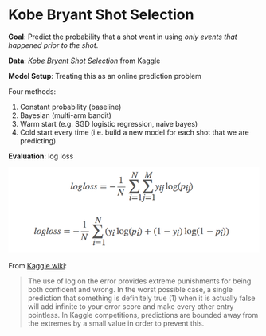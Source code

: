# Kobe Bryant Shot Selection

**Goal**: Predict the probability that a shot went in using *only events that happened prior to the shot*.

**Data**: *[Kobe Bryant Shot Selection](https://www.kaggle.com/c/kobe-bryant-shot-selection/data)* from Kaggle

**Model Setup**: Treating this as an online prediction problem

Four methods:<br>
1. Constant probability (baseline)<br>
2. Bayesian (multi-arm bandit)<br>
3. Warm start (e.g. SGD logistic regression, naive bayes)<br>
4. Cold start every time (i.e. build a new model for each shot that we are predicting)

**Evaluation**: log loss

[![](images/logloss.png)](https://www.kaggle.com/wiki/LogarithmicLoss)

From [Kaggle wiki](https://www.kaggle.com/wiki/LogarithmicLoss):
> The use of log on the error provides extreme punishments for being both confident and wrong. In the worst possible case, a single prediction that something is definitely true (1) when it is actually false will add infinite to your error score and make every other entry pointless. In Kaggle competitions, predictions are bounded away from the extremes by a small value in order to prevent this.
